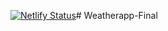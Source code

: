 [![Netlify Status](https://api.netlify.com/api/v1/badges/98051278-c80f-4c0e-ae51-c8eac6423570/deploy-status)](https://app.netlify.com/sites/christys-weather-app/deploys)# Weatherapp-Final
